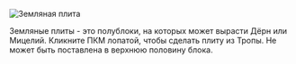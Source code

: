 ![Земляная плита](block:betterwithmods:dirt_slab)

Земляные плиты - это полублоки, на которых может вырасти Дёрн или Мицелий. Кликните ПКМ лопатой, чтобы сделать плиту из Тропы. Не может быть поставлена в верхнюю половину блока.
